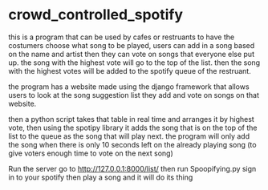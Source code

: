 # crowd_controlled_spotify
this is a program that can be used by cafes or restruants to have the costumers choose what song to be played, 
users can add in a song based on the name and artist then they can vote on songs that everyone else put up.
the song with the highest vote will go to the top of the list.
then the song with the highest votes will be added to the spotify queue of the restruant.

the program has a website made using the django framework that allows users to look at the song suggestion list
they add and vote on songs on that website.

then a python script takes that table in real time and arranges it by highest vote, then using the spotipy library it adds the song that 
is on the top of the list to the queue as the song that will play next. the program will only add the song when there is only 10 seconds left on
the already playing song (to give voters enough time to vote on the next song)


Run the server 
go to http://127.0.0.1:8000/list/
then run Spoopifying.py 
sign in to your spotify 
then play a song and it will do its thing
